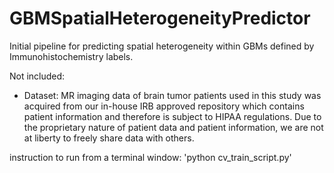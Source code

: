 # GBMSpatialHeterogeneityPredictor

Initial pipeline for predicting spatial heterogeneity within GBMs defined by Immunohistochemistry labels. 

Not included: 
- Dataset: MR imaging data of brain tumor patients used in this study was acquired from our in-house IRB approved repository which contains patient information and therefore is subject to HIPAA regulations. Due to the proprietary nature of patient data and patient information, we are not at liberty to freely share data with others.


instruction to run from a terminal window:
'python cv_train_script.py'
